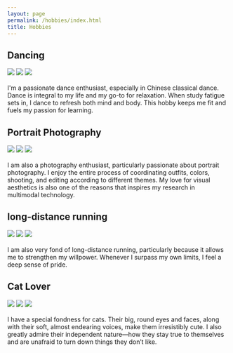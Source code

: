 ```yaml
---
layout: page
permalink: /hobbies/index.html
title: Hobbies
---
```


## Dancing

<div class="third">
<img src="/images/wd1.jpg">
<img src="/images/wd2.jpg">
<img src="/images/wd3.JPG">
</div>
<br> I'm a passionate dance enthusiast, especially in Chinese classical dance. Dance is integral to my life and my go-to for relaxation. When study fatigue sets in, I dance to refresh both mind and body. This hobby keeps me fit and fuels my passion for learning.

## Portrait Photography

<div class="third">
<img src="/images/sy1.jpg">
<img src="/images/sy2.jpg">
<img src="/images/sy3.jpg">
</div>
<br> I am also a photography enthusiast, particularly passionate about portrait photography. I enjoy the entire process of coordinating outfits, colors, shooting, and editing according to different themes. My love for visual aesthetics is also one of the reasons that inspires my research in multimodal technology.

## long-distance running
<div class="third">
<img src="/images/lr1.jpg">
<img src="/images/lr2.jpg">
<img src="/images/lr3.jpg">
</div>
<br> I am also very fond of long-distance running, particularly because it allows me to strengthen my willpower. Whenever I surpass my own limits, I feel a deep sense of pride.

## Cat Lover
<div class="third">
<img src="/images/cat1.JPG">
<img src="/images/cat2.JPG">
<img src="/images/cat3.JPG">
</div>
<br> I have a special fondness for cats. Their big, round eyes and faces, along with their soft, almost endearing voices, make them irresistibly cute. I also greatly admire their independent nature—how they stay true to themselves and are unafraid to turn down things they don’t like.
